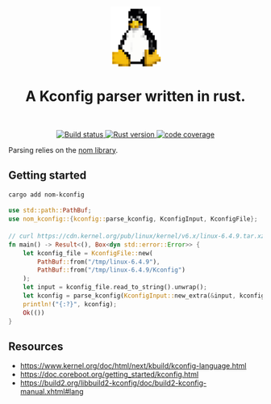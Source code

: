 <div align="center">
  <br>
  <img
    alt="Tux, the pinguin"
    src="./doc/tux.png"
    width=100px
  />
  <br/>
  <h1>A Kconfig parser written in rust.</h1>
</div>
<br/>
<p align="center">
  <a href="https://github.com/Mcdostone/nom-kconfig/actions/workflows/build.yml">
    <img src="https://github.com/Mcdostone/nom-kconfig/actions/workflows/build.yml/badge.svg" alt="Build status"/>
  </a>
  <a href="https://www.rust-lang.org/">
    <img src="https://img.shields.io/badge/Rust-1.71.0-green.svg?logo=rust" alt="Rust version"/>
  </a>
<a href="https://codecov.io/gh/Mcdostone/nom-kconfig" > 
 <img src="https://codecov.io/gh/Mcdostone/nom-kconfig/branch/main/graph/badge.svg?token=QF0CRBCO2C" alt="code coverage"/> 
 </a>

</p>

Parsing relies on the [nom library](https://github.com/rust-bakery/nom).
## Getting started

```bash
cargo add nom-kconfig
```

```rust
use std::path::PathBuf;
use nom_kconfig::{kconfig::parse_kconfig, KconfigInput, KconfigFile};

// curl https://cdn.kernel.org/pub/linux/kernel/v6.x/linux-6.4.9.tar.xz | tar -xJ -C /tmp/
fn main() -> Result<(), Box<dyn std::error::Error>> {
    let kconfig_file = KconfigFile::new(
        PathBuf::from("/tmp/linux-6.4.9"), 
        PathBuf::from("/tmp/linux-6.4.9/Kconfig")
    );
    let input = kconfig_file.read_to_string().unwrap();
    let kconfig = parse_kconfig(KconfigInput::new_extra(&input, kconfig_file));
    println!("{:?}", kconfig);
    Ok(())
}
```

## Resources
 - https://www.kernel.org/doc/html/next/kbuild/kconfig-language.html
 - https://doc.coreboot.org/getting_started/kconfig.html
 - https://build2.org/libbuild2-kconfig/doc/build2-kconfig-manual.xhtml#lang